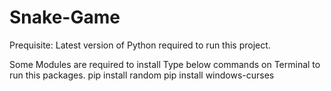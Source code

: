 # Snake-Game
Prequisite: Latest version of Python required to run this project. 

Some Modules are required to install 
Type below commands on Terminal to run this packages.
    pip install random
    pip install windows-curses
